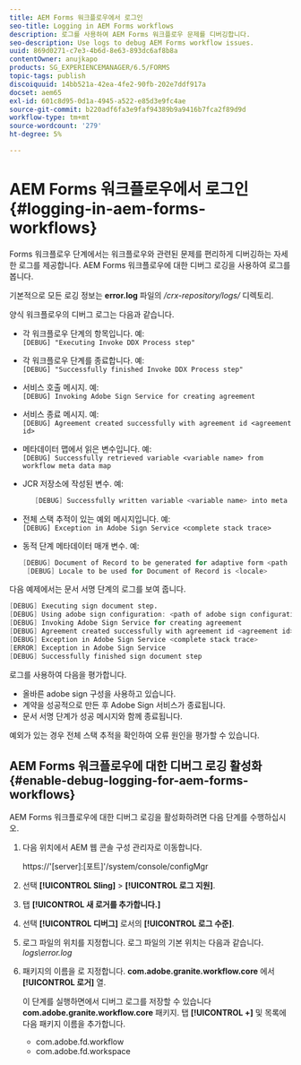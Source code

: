 ```yaml
---
title: AEM Forms 워크플로우에서 로그인
seo-title: Logging in AEM Forms workflows
description: 로그를 사용하여 AEM Forms 워크플로우 문제를 디버깅합니다.
seo-description: Use logs to debug AEM Forms workflow issues.
uuid: 869d0271-c7e3-4b6d-8e63-893dc6af8b8a
contentOwner: anujkapo
products: SG_EXPERIENCEMANAGER/6.5/FORMS
topic-tags: publish
discoiquuid: 14bb521a-42ea-4fe2-90fb-202e7ddf917a
docset: aem65
exl-id: 601c8d95-0d1a-4945-a522-e85d3e9fc4ae
source-git-commit: b220adf6fa3e9faf94389b9a9416b7fca2f89d9d
workflow-type: tm+mt
source-wordcount: '279'
ht-degree: 5%

---
```


# AEM Forms 워크플로우에서 로그인{#logging-in-aem-forms-workflows}

Forms 워크플로우 단계에서는 워크플로우와 관련된 문제를 편리하게 디버깅하는 자세한 로그를 제공합니다. AEM Forms 워크플로우에 대한 디버그 로깅을 사용하여 로그를 봅니다.

기본적으로 모든 로깅 정보는 **error.log** 파일의 */crx-repository/logs/* 디렉토리.

양식 워크플로우의 디버그 로그는 다음과 같습니다.

* 각 워크플로우 단계의 항목입니다. 예:\
   `[DEBUG] "Executing Invoke DDX Process step"`

* 각 워크플로우 단계를 종료합니다. 예:\
   `[DEBUG] "Successfully finished Invoke DDX Process step"`

* 서비스 호출 메시지. 예:\
   `[DEBUG] Invoking Adobe Sign Service for creating agreement`

* 서비스 종료 메시지. 예:\
   `[DEBUG] Agreement created successfully with agreement id <agreement id>`

* 메타데이터 맵에서 읽은 변수입니다. 예:\
   `[DEBUG] Successfully retrieved variable <variable name> from workflow meta data map`

* JCR 저장소에 작성된 변수. 예:

   ```verilog
      [DEBUG] Successfully written variable <variable name> into meta data node at <JCR path where meta data is being written>
   ```

* 전체 스택 추적이 있는 예외 메시지입니다. 예:\
   `[DEBUG] Exception in Adobe Sign Service <complete stack trace>`

* 동적 단계 메타데이터 매개 변수. 예:

   ```verilog
   [DEBUG] Document of Record to be generated for adaptive form <path of adaptive form>
    [DEBUG] Locale to be used for Document of Record is <locale>
   ```

다음 예제에서는 문서 서명 단계의 로그를 보여 줍니다.

```verilog
[DEBUG] Executing sign document step.
[DEBUG] Using adobe sign configuration: <path of adobe sign configuration>
[DEBUG] Invoking Adobe Sign Service for creating agreement
[DEBUG] Agreement created successfully with agreement id <agreement id>
[DEBUG] Exception in Adobe Sign Service <complete stack trace>
[ERROR] Exception in Adobe Sign Service
[DEBUG] Successfully finished sign document step
```

로그를 사용하여 다음을 평가합니다.

* 올바른 adobe sign 구성을 사용하고 있습니다.
* 계약을 성공적으로 만든 후 Adobe Sign 서비스가 종료됩니다.
* 문서 서명 단계가 성공 메시지와 함께 종료됩니다.

예외가 있는 경우 전체 스택 추적을 확인하여 오류 원인을 평가할 수 있습니다.

## AEM Forms 워크플로우에 대한 디버그 로깅 활성화 {#enable-debug-logging-for-aem-forms-workflows}

AEM Forms 워크플로우에 대한 디버그 로깅을 활성화하려면 다음 단계를 수행하십시오.

1. 다음 위치에서 AEM 웹 콘솔 구성 관리자로 이동합니다.

   https://&#39;[server]:[포트]&#39;/system/console/configMgr

1. 선택 **[!UICONTROL Sling]** > **[!UICONTROL 로그 지원]**.
1. 탭 **[!UICONTROL 새 로거를 추가합니다.]**
1. 선택 **[!UICONTROL 디버그]** 로서의 **[!UICONTROL 로그 수준]**.
1. 로그 파일의 위치를 지정합니다. 로그 파일의 기본 위치는 다음과 같습니다. *logs\error.log*
1. 패키지의 이름을 로 지정합니다. **com.adobe.granite.workflow.core** 에서 **[!UICONTROL 로거]** 열.

   이 단계를 실행하면에서 디버그 로그를 저장할 수 있습니다 **com.adobe.granite.workflow.core** 패키지. 탭 **[!UICONTROL +]** 및 목록에 다음 패키지 이름을 추가합니다.

   * com.adobe.fd.workflow
   * com.adobe.fd.workspace
